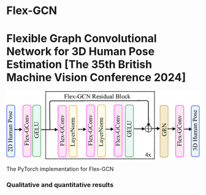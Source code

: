 # Flex-GCN
# Flexible Graph Convolutional Network for 3D Human Pose Estimation [The 35th British Machine Vision Conference 2024] 

![Network_Architechture](https://github.com/shahjahan0275/Flex-GCN/blob/main/demo/Network_Architechture.png)

The PyTorch implementation for Flex-GCN

### Qualitative and quantitative results

